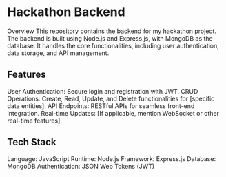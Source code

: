 

<h1>Hackathon Backend</h1>
Overview
This repository contains the backend for my hackathon project. The backend is built using Node.js and Express.js, with MongoDB as the database. It handles the core functionalities, including user authentication, data storage, and API management.

<h2>Features</h2>
User Authentication: Secure login and registration with JWT.
CRUD Operations: Create, Read, Update, and Delete functionalities for [specific data entities].
API Endpoints: RESTful APIs for seamless front-end integration.
Real-time Updates: [If applicable, mention WebSocket or other real-time features].
<h2>Tech Stack</h2>
Language: JavaScript
Runtime: Node.js
Framework: Express.js
Database: MongoDB
Authentication: JSON Web Tokens (JWT)
